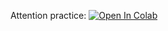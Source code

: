 ﻿Attention practice:
[![Open In Colab](https://colab.research.google.com/assets/colab-badge.svg)](https://colab.research.google.com/github/girafe-ai/natural-language-processing/blob/23s_made/week03_machine_translation/attention_basics_and_tensorboard.ipynb)

